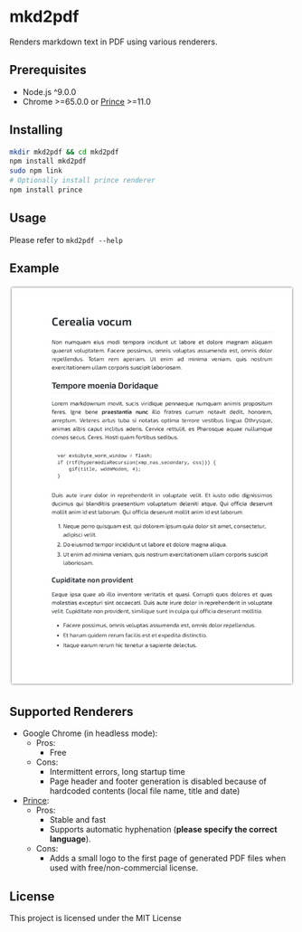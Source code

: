 # mkd2pdf
Renders markdown text in PDF using various renderers.

## Prerequisites
 - Node.js ^9.0.0
 - Chrome >=65.0.0 or [Prince](https://www.princexml.com/) >=11.0

## Installing
```bash
mkdir mkd2pdf && cd mkd2pdf
npm install mkd2pdf
sudo npm link
# Optionally install prince renderer
npm install prince
```

## Usage
Please refer to `mkd2pdf --help`

## Example
![lorem ipsum](https://raw.githubusercontent.com/ivoronin/mkd2pdf/master/example/example.png)

## Supported Renderers
 - Google Chrome (in headless mode):
     - Pros:
         - Free
     - Cons:
         - Intermittent errors, long startup time
         - Page header and footer generation is disabled because of hardcoded contents (local file name, title and date)
 - [Prince](https://www.princexml.com/):
     - Pros:
         - Stable and fast
         - Supports automatic hyphenation (**please specify the correct language**).
     - Cons:
         - Adds a small logo to the first page of generated PDF files when used with free/non-commercial license.

## License
This project is licensed under the MIT License
